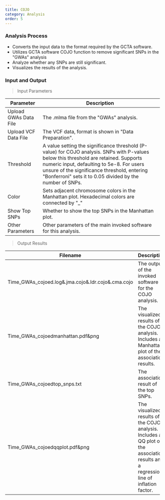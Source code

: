 ```yaml
---
title: COJO
category: Analysis
order: 5
---
```


### Analysis Process

- Converts the input data to the format required by the GCTA software.
- Utilizes GCTA software COJO function to remove significant SNPs in the "GWAs" analysis
- Analyze whether any SNPs are still significant.
- Visualizes the results of the analysis.

### Input and Output

> Input Parameters

|Parameter|Description|
|--|--|
|Upload GWAs Data File| The .mlma file from the "GWAs" analysis.|
|Upload VCF Data File| The VCF data, format is shown in "Data Preparation".|
|Threshold| A value setting the significance threshold (P-value) for COJO analysis. SNPs with P-values below this threshold are retained. Supports numeric input, defaulting to 5e-8. For users unsure of the significance threshold, entering "Bonferroni" sets it to 0.05 divided by the number of SNPs.|
|Color|Sets adjacent chromosome colors in the Manhattan plot. Hexadecimal colors are connected by "_"|
|Show Top SNPs|Whether to show the top SNPs in the Manhattan plot.|
|Other Parameters|Other parameters of the main invoked software for this analysis.|

> Output Results

|Filename|Description|
|--|--|
|Time_GWAs_cojoed.log&.jma.cojo&.ldr.cojo&.cma.cojo|The output of the invoked software for the COJO analysis.|
|Time_GWAs_cojoedmanhattan.pdf&png|The visualized results of the COJO analysis. Includes a Manhattan plot of the association results.|
|Time_GWAs_cojoedtop_snps.txt|The association result of the top SNPs.|
|Time_GWAs_cojoedqqplot.pdf&png|The visualized results of the COJO analysis. Includes a QQ plot of the association results and a regression line of inflation factor.|



